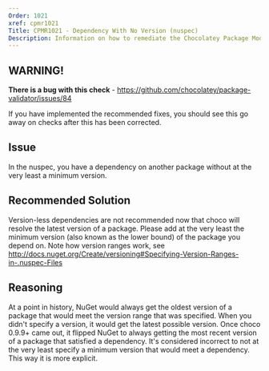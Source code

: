```yaml
---
Order: 1021
xref: cpmr1021
Title: CPMR1021 - Dependency With No Version (nuspec)
Description: Information on how to remediate the Chocolatey Package Moderation Rule 1021
---
```


## WARNING!

**There is a bug with this check** - https://github.com/chocolatey/package-validator/issues/84

If you have implemented the recommended fixes, you should see this go away on checks after this has been corrected.

## Issue

In the nuspec, you have a dependency on another package without at the very least a minimum version.

## Recommended Solution

Version-less dependencies are not recommended now that choco will resolve the latest version of a package. Please add at the very least the minimum version (also known as the lower bound) of the package you depend on. Note how version ranges work, see http://docs.nuget.org/Create/versioning#Specifying-Version-Ranges-in-.nuspec-Files

## Reasoning

At a point in history, NuGet would always get the oldest version of a package that would meet the version range that was specified. When you didn't specify a version, it would get the latest possible version. Once choco 0.9.9+ came out, it flipped NuGet to always getting the most recent version of a package that satisfied a dependency. It's considered incorrect to not at the very least specify a minimum version that would meet a dependency. This way it is more explicit.